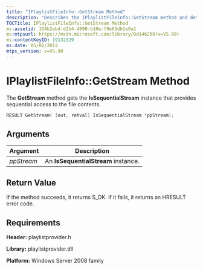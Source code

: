 ```yaml
---
title: "IPlaylistFileInfo::GetStream Method"
description: "Describes the IPlaylistFileInfo::GetStream method and details its arguments, return value, and requirements."
TOCTitle: IPlaylistFileInfo::GetStream Method
ms:assetid: 164b2ebd-d2b4-4990-b10e-f9e65db1e9a1
ms:mtpsurl: https://msdn.microsoft.com/library/Dd146258(v=VS.90)
ms:contentKeyID: 19132329
ms.date: 05/02/2012
mtps_version: v=VS.90
---
```


# IPlaylistFileInfo::GetStream Method

The **GetStream** method gets the **IsSequentialStream** instance that provides sequential access to the file contents.

```cpp
RESULT GetStream( [out, retval] IsSequentialStream *ppStream);
```

## Arguments

|Argument|Description|
|--- |--- |
|*ppStream*|An **IsSequentialStream** instance.|

## Return Value

If the method succeeds, it returns S\_OK. If it fails, it returns an HRESULT error code.

## Requirements

**Header:** playlistprovider.h

**Library:** playlistprovider.dll

**Platform:** Windows Server 2008 family
